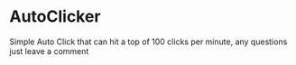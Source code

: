# AutoClicker
Simple Auto Click that can hit a top of 100 clicks per minute, any questions just leave a comment 
